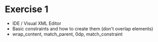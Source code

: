 # Exercise 1

* IDE / Visual XML Editor
* Basic constraints and how to create them (don't overlap elements)
* wrap_content, match_parent, 0dp, match_constraint